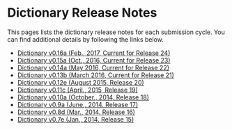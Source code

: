 # Dictionary Release Notes

This pages lists the dictionary release notes for each submission cycle. You can find additional details by following the links below.

* [Dictionary v0.16a (Feb., 2017, Current for Release 24)][10]
* [Dictionary v0.15a (Oct., 2016, Current for Release 23)][9]
* [Dictionary v0.14a (May 2016, Current for Release 22)][8]
* [Dictionary v0.13b (March 2016, Current for Release 21)][7]
* [Dictionary v0.12e (August 2015, Release 20)][6]
* [Dictionary v0.11c (April., 2015, Release 19)][5]
* [Dictionary v0.10a (October., 2014, Release 18)][4]
* [Dictionary v0.9a (June., 2014. Release 17)][3]
* [Dictionary v0.8d (Mar., 2014. Release 16)][2]
* [Dictionary v0.7e (Jan., 2014. Release 15)][1]

[1]: release-15.md
[2]: release-16.md
[3]: release-17.md
[4]: release-18.md
[5]: release-19.md
[6]: release-20.md
[7]: release-21.md
[8]: release-22.md
[9]: release-23.md
[10]: release-24.md
